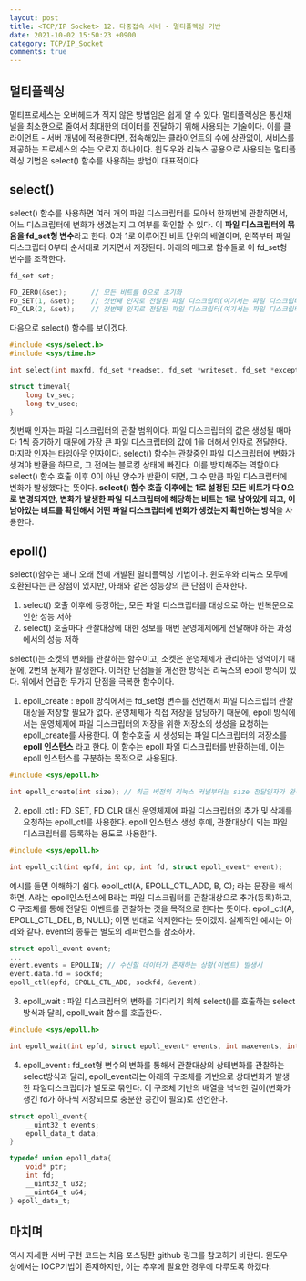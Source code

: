 ```yaml
---
layout: post
title: <TCP/IP Socket> 12. 다중접속 서버 - 멀티플렉싱 기반
date: 2021-10-02 15:50:23 +0900
category: TCP/IP_Socket
comments: true
---
```


## 멀티플렉싱

멀티프로세스는 오버헤드가 적지 않은 방법임은 쉽게 알 수 있다. 멀티플렉싱은 통신채널을 최소한으로 줄여서 최대한의 데이터를 전달하기 위해 사용되는 기술이다. 이를 클라이언트 - 서버 개념에 적용한다면, 접속해있는 클라이언트의 수에 상관없이, 서비스를 제공하는 프로세스의 수는 오로지 하나이다. 윈도우와 리눅스 공용으로 사용되는 멀티플렉싱 기법은 select() 함수를 사용하는 방법이 대표적이다.

## select()

select() 함수를 사용하면 여러 개의 파일 디스크립터를 모아서 한꺼번에 관찰하면서, 어느 디스크립터에 변화가 생겼는지 그 여부를 확인할 수 있다. 이 **파일 디스크립터의 묶음을 fd_set형 변수**라고 한다. 0과 1로 이루어진 비트 단위의 배열이며, 왼쪽부터 파일 디스크립터 0부터 순서대로 커지면서 저장된다. 아래의 매크로 함수들로 이 fd_set형 변수를 조작한다.

```c
fd_set set;

FD_ZERO(&set);      // 모든 비트를 0으로 초기화
FD_SET(1, &set);    // 첫번째 인자로 전달된 파일 디스크립터(여기서는 파일 디스크립터 1)를 fd_set에 등록한다. (0에서 1로 비트를 변환)
FD_CLR(2, &set);    // 첫번째 인자로 전달된 파일 디스크립터(여기서는 파일 디스크립터 2)를 fd_set에서 해당하는 정보를 삭제한다. (1에서 0으로 비트를 변환)
```

다음으로 select() 함수를 보이겠다.

```c
#include <sys/select.h>
#include <sys/time.h>

int select(int maxfd, fd_set *readset, fd_set *writeset, fd_set *exceptset, const struct timeval *timeout);

struct timeval{
    long tv_sec;
    long tv_usec;
}
```

첫번째 인자는 파일 디스크립터의 관찰 범위이다. 파일 디스크립터의 값은 생성될 때마다 1씩 증가하기 때문에 가장 큰 파일 디스크립터의 값에 1을 더해서 인자로 전달한다. 마지막 인자는 타임아웃 인자이다. select() 함수는 관찰중인 파일 디스크립터에 변화가 생겨야 반환을 하므로, 그 전에는 블로킹 상태에 빠진다. 이를 방지해주는 역할이다. select() 함수 호출 이후 0이 아닌 양수가 반환이 되면, 그 수 만큼 파일 디스크립터에 변화가 발생했다는 뜻이다. **select() 함수 호출 이후에는 1로 설정된 모든 비트가 다 0으로 변경되지만, 변화가 발생한 파일 디스크립터에 해당하는 비트는 1로 남아있게 되고, 이 남아있는 비트를 확인해서 어떤 파일 디스크립터에 변화가 생겼는지 확인하는 방식**을 사용한다.

## epoll()

select()함수는 꽤나 오래 전에 개발된 멀티플렉싱 기법이다. 윈도우와 리눅스 모두에 호환된다는 큰 장점이 있지만, 아래와 같은 성능상의 큰 단점이 존재한다.

1. select() 호출 이후에 등장하는, 모든 파일 디스크립터를 대상으로 하는 반복문으로 인한 성능 저하
2. select() 호출마다 관찰대상에 대한 정보를 매번 운영체제에게 전달해야 하는 과정에서의 성능 저하

select()는 소켓의 변화를 관찰하는 함수이고, 소켓은 운영체제가 관리하는 영역이기 때문에, 2번의 문제가 발생한다. 이러한 단점들을 개선한 방식은 리눅스의 epoll 방식이 있다. 위에서 언급한 두가지 단점을 극복한 함수이다.

1. epoll_create : epoll 방식에서는 fd_set형 변수를 선언해서 파일 디스크립터 관찰 대상을 저장할 필요가 없다. 운영체제가 직접 저장을 담당하기 때문에, epoll 방식에서는 운영체제에 파일 디스크립터의 저장을 위한 저장소의 생성을 요청하는 epoll_create를 사용한다. 이 함수호출 시 생성되는 파일 디스크립터의 저장소를 **epoll 인스턴스** 라고 한다. 이 함수는 epoll 파일 디스크립터를 반환하는데, 이는 epoll 인스턴스를 구분하는 목적으로 사용된다. 
```c
#include <sys/epoll.h>

int epoll_create(int size); // 최근 버전의 리눅스 커널부터는 size 전달인자가 완전히 무시된다.
```

2. epoll_ctl : FD_SET, FD_CLR 대신 운영체제에 파일 디스크립터의 추가 및 삭제를 요청하는 epoll_ctl를 사용한다. epoll 인스턴스 생성 후에, 관찰대상이 되는 파일 디스크립터를 등록하는 용도로 사용한다. 
```c
#include <sys/epoll.h>

int epoll_ctl(int epfd, int op, int fd, struct epoll_event* event);
```
예시를 들면 이해하기 쉽다. epoll_ctl(A, EPOLL_CTL_ADD, B, C); 라는 문장을 해석하면, A라는 epoll인스턴스에 B라는 파일 디스크립터를 관찰대상으로 추가(등록)하고, C 구조체를 통해 전달된 이벤트를 관찰하는 것을 목적으로 한다는 뜻이다. epoll_ctl(A, EPOLL_CTL_DEL, B, NULL); 이면 반대로 삭제한다는 뜻이겠지.
실제적인 예시는 아래와 같다. event의 종류는 별도의 레퍼런스를 참조하자. 
```c
struct epoll_event event;
...
event.events = EPOLLIN; // 수신할 데이터가 존재하는 상황(이벤트) 발생시
event.data.fd = sockfd;
epoll_ctl(epfd, EPOLL_CTL_ADD, sockfd, &event);
```

3. epoll_wait : 파일 디스크립터의 변화를 기다리기 위해 select()를 호출하는 select방식과 달리, epoll_wait 함수를 호출한다. 
```c
#include <sys/epoll.h>

int epoll_wait(int epfd, struct epoll_event* events, int maxevents, int timeout);
```

4. epoll_event : fd_set형 변수의 변화를 통해서 관찰대상의 상태변화를 관찰하는 select방식과 달리, epoll_event라는 아래의 구조체를 기반으로 상태변화가 발생한 파일디스크립터가 별도로 묶인다. 이 구조체 기반의 배열을 넉넉한 길이(변화가 생긴 fd가 하나씩 저장되므로 충분한 공간이 필요)로 선언한다. 
```c
struct epoll_event{
    __uint32_t events;
    epoll_data_t data;
}

typedef union epoll_data{
    void* ptr;
    int fd;
    __uint32_t u32;
    __uint64_t u64;
} epoll_data_t;
```

## 마치며

역시 자세한 서버 구현 코드는 처음 포스팅한 github 링크를 참고하기 바란다.
윈도우 상에서는 IOCP기법이 존재하지만, 이는 추후에 필요한 경우에 다루도록 하겠다.